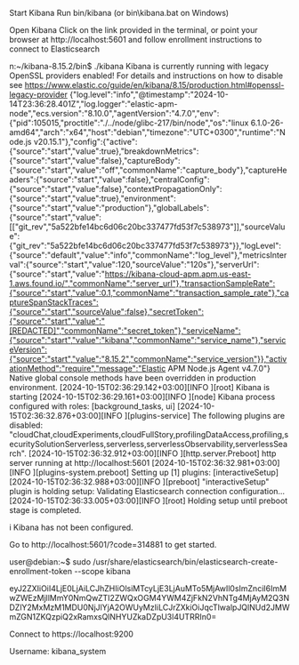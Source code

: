 Start Kibana
Run bin/kibana (or bin\kibana.bat on Windows)

Open Kibana
Click on the link provided in the terminal, or point your browser at 
http://localhost:5601 
and follow enrollment instructions to connect to Elasticsearch



n:~/kibana-8.15.2/bin$ ./kibana
Kibana is currently running with legacy OpenSSL providers enabled! For details and instructions on how to disable see https://www.elastic.co/guide/en/kibana/8.15/production.html#openssl-legacy-provider
{"log.level":"info","@timestamp":"2024-10-14T23:36:28.401Z","log.logger":"elastic-apm-node","ecs.version":"8.10.0","agentVersion":"4.7.0","env":{"pid":105015,"proctitle":"./../node/glibc-217/bin/node","os":"linux 6.1.0-26-amd64","arch":"x64","host":"debian","timezone":"UTC+0300","runtime":"Node.js v20.15.1"},"config":{"active":{"source":"start","value":true},"breakdownMetrics":{"source":"start","value":false},"captureBody":{"source":"start","value":"off","commonName":"capture_body"},"captureHeaders":{"source":"start","value":false},"centralConfig":{"source":"start","value":false},"contextPropagationOnly":{"source":"start","value":true},"environment":{"source":"start","value":"production"},"globalLabels":{"source":"start","value":[["git_rev","5a522bfe14bc6d06c20bc337477fd53f7c538973"]],"sourceValue":{"git_rev":"5a522bfe14bc6d06c20bc337477fd53f7c538973"}},"logLevel":{"source":"default","value":"info","commonName":"log_level"},"metricsInterval":{"source":"start","value":120,"sourceValue":"120s"},"serverUrl":{"source":"start","value":"https://kibana-cloud-apm.apm.us-east-1.aws.found.io/","commonName":"server_url"},"transactionSampleRate":{"source":"start","value":0.1,"commonName":"transaction_sample_rate"},"captureSpanStackTraces":{"source":"start","sourceValue":false},"secretToken":{"source":"start","value":"[REDACTED]","commonName":"secret_token"},"serviceName":{"source":"start","value":"kibana","commonName":"service_name"},"serviceVersion":{"source":"start","value":"8.15.2","commonName":"service_version"}},"activationMethod":"require","message":"Elastic APM Node.js Agent v4.7.0"}
Native global console methods have been overridden in production environment.
[2024-10-15T02:36:29.142+03:00][INFO ][root] Kibana is starting
[2024-10-15T02:36:29.161+03:00][INFO ][node] Kibana process configured with roles: [background_tasks, ui]
[2024-10-15T02:36:32.876+03:00][INFO ][plugins-service] The following plugins are disabled: "cloudChat,cloudExperiments,cloudFullStory,profilingDataAccess,profiling,securitySolutionServerless,serverless,serverlessObservability,serverlessSearch".
[2024-10-15T02:36:32.912+03:00][INFO ][http.server.Preboot] http server running at http://localhost:5601
[2024-10-15T02:36:32.981+03:00][INFO ][plugins-system.preboot] Setting up [1] plugins: [interactiveSetup]
[2024-10-15T02:36:32.988+03:00][INFO ][preboot] "interactiveSetup" plugin is holding setup: Validating Elasticsearch connection configuration…
[2024-10-15T02:36:33.005+03:00][INFO ][root] Holding setup until preboot stage is completed.


i Kibana has not been configured.

Go to http://localhost:5601/?code=314881 to get started.





user@debian:~$ sudo /usr/share/elasticsearch/bin/elasticsearch-create-enrollment-token --scope kibana

eyJ2ZXIiOiI4LjE0LjAiLCJhZHIiOlsiMTcyLjE3LjAuMTo5MjAwIl0sImZnciI6ImMwZWEzMjllMmY0NmQwZTI2ZWQxOGM4YWM4ZjFkN2VhNTg4MjAyM2Q3NDZlY2MxMzM1MDU0NjJlYjA2OWUyMzIiLCJrZXkiOiJqcTlwalpJQlNUd2JMWmZGN1ZKQzpiQ2xRamxsQlNHYUZkaDZpU3l4UTRRIn0=


Connect to
https://localhost:9200

Username: kibana_system